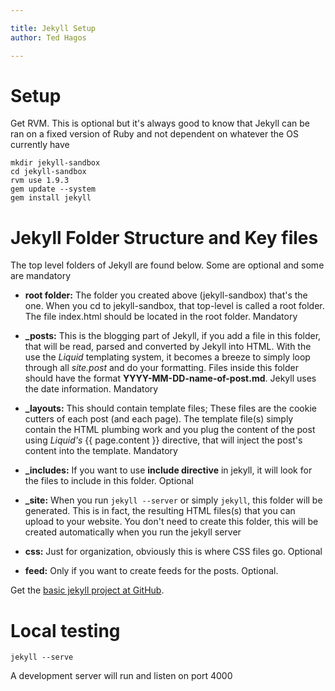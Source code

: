 ```yaml
---

title: Jekyll Setup
author: Ted Hagos

---
```


# Setup

Get RVM. This is optional but it's always good to know that Jekyll can be ran on a fixed version of Ruby and not dependent on whatever the OS currently have

`mkdir jekyll-sandbox`  
`cd jekyll-sandbox`  
`rvm use 1.9.3`  
`gem update --system`  
`gem install jekyll`  

# Jekyll Folder Structure and Key files

The top level folders of Jekyll are found below. Some are optional and some are mandatory
-   **root folder:** The folder you created above (jekyll-sandbox) that's the one. When you cd to jekyll-sandbox, that top-level is called a root folder. The file index.html should be located in the root folder. Mandatory

-   **\_posts:** This is the blogging part of Jekyll, if you add a file in this folder, that will be read, parsed and converted by Jekyll into HTML. With the use the *Liquid* templating system, it becomes a breeze to simply loop through all *site.post* and do your formatting. Files inside this folder should have the format ****YYYY-MM-DD-name-of-post.md****. Jekyll uses the date information. Mandatory

-   **\_layouts:** This should contain template files; These files are the cookie cutters of each post (and each page). The template file(s) simply contain the HTML plumbing work and you plug the content of the post using *Liquid's* {{ page.content }} directive, that will inject the post's content into the template. Mandatory

-   **\_includes:** If you want to use **include directive** in jekyll, it will look for the files to include in this folder. Optional

-   **\_site:** When you run `jekyll --server` or simply `jekyll`, this folder will be generated. This is in fact, the resulting HTML files(s) that you can upload to your website. You don't need to create this folder, this will be created automatically when you run the jekyll server

-   **css:** Just for organization, obviously this is where CSS files go. Optional
-   **feed:** Only if you want to create feeds for the posts. Optional.

Get the [basic jekyll project at GitHub](https://github.com/tedhagos/jekyll-base).

# Local testing

`jekyll --serve`

A development server will run and listen on port 4000
